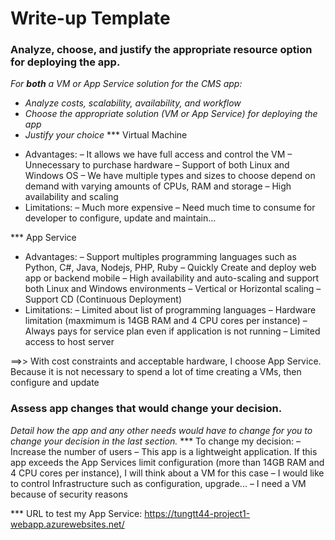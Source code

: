 # Write-up Template

### Analyze, choose, and justify the appropriate resource option for deploying the app.

*For **both** a VM or App Service solution for the CMS app:*
- *Analyze costs, scalability, availability, and workflow*
- *Choose the appropriate solution (VM or App Service) for deploying the app*
- *Justify your choice*
***	Virtual Machine
* Advantages:
    –	It allows we have full access and control the VM
    –	Unnecessary to purchase hardware
    –	Support of both Linux and Windows OS
    –	We have multiple types and sizes to choose depend on demand with varying amounts of CPUs, RAM and storage
    –	High availability and scaling
* Limitations:
    –	Much more expensive
    –	Need much time to consume for developer to configure, update and maintain...

*** App Service
* Advantages:
    –	Support multiples programming languages such as Python, C#, Java, Nodejs, PHP, Ruby
    –	Quickly Create and deploy web app or backend mobile
    –	High availability and auto-scaling and support both Linux and Windows environments
    –	Vertical or Horizontal scaling
    –	Support CD (Continuous Deployment)
* Limitations:
    –	Limited about list of programming languages
    –	Hardware limitation (maxmimum is 14GB RAM and 4 CPU cores per instance)
    –	Always pays for service plan even if application is not running
    –   Limited access to host server

==>> With cost constraints and acceptable hardware, I choose App Service. Because it is not necessary to spend a lot of time creating a VMs, then configure and update

### Assess app changes that would change your decision.

*Detail how the app and any other needs would have to change for you to change your decision in the last section.* 
*** To change my decision:
    –	Increase the number of users
    –	This app is a lightweight application. If this app exceeds the App Services limit configuration (more than 14GB RAM and 4 CPU cores per instance), I will think about a VM for this case
    –	I would like to control Infrastructure such as configuration, upgrade...
    –	I need a VM because of security reasons

*** URL to test my App Service:
https://tungtt44-project1-webapp.azurewebsites.net/